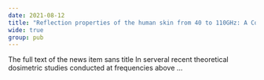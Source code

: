 ```yaml
---
date: 2021-08-12
title: "Reflection properties of the human skin from 40 to 110GHz: A Confirmation Study"
wide: true
group: pub
---
```

The full text of the news item sans title
In serveral recent theoretical dosimetric studies conducted at frequencies above ... 
